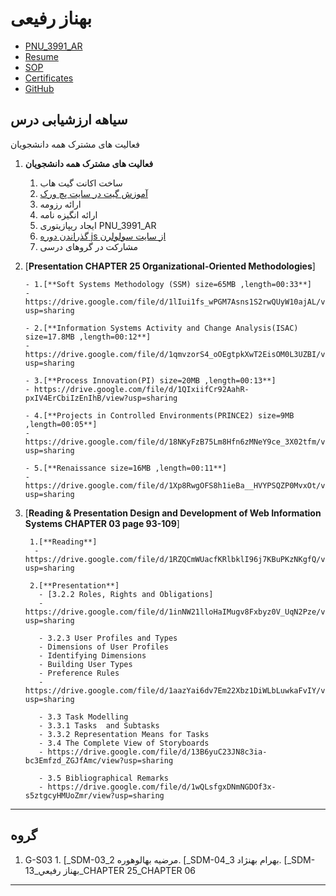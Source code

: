 # بهناز رفیعی
- [PNU_3991_AR](https://github.com/BehnazRafiei/PNU_3991_AR)
- [Resume](https://behnazrafiei.github.io/) 
- [SOP](https://behnazrafiei.github.io/SOP-for-PNU/)
- [Certificates](https://github.com/BehnazRafiei/Certificates)
- [GitHub](https://github.com/BehnazRafiei)

## سیاهه ارزشیابی درس

 <summary>فعالیت های مشترک همه دانشجویان</summary>
    
 1. **فعالیت های مشترک همه دانشجویان**
    1. ساخت اکانت گیت هاب
    2. [آموزش گیت در سایت پچ ورک](http://jlord.us/patchwork/)
    3. ارائه رزومه
    4. ارائه انگیزه نامه
    5. ایجاد ریپازیتوری PNU_3991_AR
    6. [گذراندن دوره js از سایت سولولرن](http://Sololearn.com)
    7. مشارکت در گروهای درسی 

 2. [**Presentation CHAPTER 25 Organizational-Oriented Methodologies**]

        - 1.[**Soft Systems Methodology (SSM) size=65MB ,length=00:33**]
        - https://drive.google.com/file/d/1lIui1fs_wPGM7Asns1S2rwQUyW10ajAL/view?usp=sharing

        - 2.[**Information Systems Activity and Change Analysis(ISAC) size=17.8MB ,length=00:12**]
        - https://drive.google.com/file/d/1qmvzorS4_oOEgtpkXwT2EisOM0L3UZBI/view?usp=sharing

        - 3.[**Process Innovation(PI) size=20MB ,length=00:13**]
        - https://drive.google.com/file/d/1QIxiifCr92AahR-pxIV4ErCbiIzEnIhB/view?usp=sharing

        - 4.[**Projects in Controlled Environments(PRINCE2) size=9MB ,length=00:05**]
        - https://drive.google.com/file/d/18NKyFzB75Lm8Hfn6zMNeY9ce_3X02tfm/view?usp=sharing

        - 5.[**Renaissance size=16MB ,length=00:11**]
        - https://drive.google.com/file/d/1Xp8RwgOFS8h1ieBa__HVYPSQZP0MvxOt/view?usp=sharing

 3. [**Reading & Presentation Design and Development of Web Information Systems CHAPTER 03 page 93-109**]
         
         1.[**Reading**]
          - https://drive.google.com/file/d/1RZQCmWUacfKRlbklI96j7KBuPKzNKgfQ/view?usp=sharing

         2.[**Presentation**]
           - [3.2.2 Roles, Rights and Obligations]
           - https://drive.google.com/file/d/1inNW21lloHaIMugv8Fxbyz0V_UqN2Pze/view?usp=sharing

           - 3.2.3 User Profiles and Types
           - Dimensions of User Profiles
           - Identifying Dimensions
           - Building User Types
           - Preference Rules
           - https://drive.google.com/file/d/1aazYai6dv7Em22Xbz1DiWLbLuwkaFvIY/view?usp=sharing

           - 3.3 Task Modelling
           - 3.3.1 Tasks  and Subtasks
           - 3.3.2 Representation Means for Tasks
           - 3.4 The Complete View of Storyboards
           - https://drive.google.com/file/d/13B6yuC23JN8c3ia-bc3Emfzd_ZGJfAmc/view?usp=sharing
             
           - 3.5 Bibliographical Remarks 
           - https://drive.google.com/file/d/1wQLsfgxDNmNGDOf3x-s5ztgcyHMUoZmr/view?usp=sharing 

----------------------------
  ## گروه 
  1. G-S03
    1. [_SDM-03_مرضيه بهالوهوره
    2. [_SDM-04_بهرام بهنژاد
    3. [_SDM-13_بهناز رفيعي_CHAPTER 25_CHAPTER 06
-----------------------

